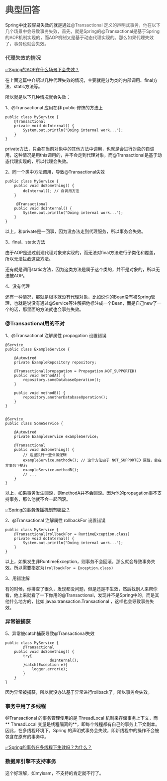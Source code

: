 # <font style="color:rgb(85, 85, 85);">典型回答</font>


Spring中比较容易失效的就是通过<font style="color:rgb(85, 85, 85);">@Transactional 定义的声明式事务，他在以下几个场景中会导致事务失效，首先，就是Spring的@Transactional是基于Spring的AOP机制实现的，而AOP机制又是基于动态代理实现的。那么如果代理失效了，事务也就会失效。</font>

<font style="color:rgb(85, 85, 85);"></font>

### <font style="color:rgb(85, 85, 85);">代理失效的情况</font>
<font style="color:rgb(85, 85, 85);"></font>

[✅Spring的AOP在什么场景下会失效？](https://www.yuque.com/hollis666/qyhor6/qogczxzhispgvw96)



在上面这篇中介绍过几种代理失效的情况，主要就是分为类的内部调用、final方法、static方法等。



所以就是以下几种情况就会失效：



1、@Transactional 应用在非 public 修饰的方法上



```plain
public class MyService {
    @Transactional
    private void doInternal() {
        System.out.println("Doing internal work...");
    }
}
```



private方法，只会在当前对象中的其他方法中调用，也就是会进行对象的自调用，这种情况是用this调用的，并不会走到代理对象，而@Transactional是基于动态代理实现的，所以代理会失效。



2、同一个类中方法调用，导致@Transactional失效



```plain
public class MyService {
    public void doSomething() {
        doInternal(); // 自调用方法
    }

  	 @Transactional
    public void doInternal() {
        System.out.println("Doing internal work...");
    }
}

```



以上，和private是一回事，因为没办法走到代理服务，所以事务会失效。



3、final、static方法



由于AOP是通过创建代理对象来实现的，而无法对final方法进行子类化和覆盖，所以无法拦截这些方法。



还有就是调用static方法，因为这类方法是属于这个类的，并不是对象的，所以无法被AOP。



4、没有代理



还有一种情况，那就是根本就没有代理对象，比如说你的Bean没有被Spring管理，也就是说没有通过@Service等注解把他标注成一个Bean，而是自己new了一个的话，那里面的方法就也会事务失效。



### @Transactional用的不对
  
1、@Transactional 注解属性 propagation 设置错误



```plain
@Service
public class ExampleService {
    
    @Autowired
    private ExampleRepository repository;

    @Transactional(propagation = Propagation.NOT_SUPPORTED)
    public void methodA() {
        repository.someDatabaseOperation();
    }

    public void methodB() {
        repository.anotherDatabaseOperation();
    }
}


@Service
public class SomeService {
    
    @Autowired
    private ExampleService exampleService;

    @Transactional
    public void doSomething() {
        // 这里执行一些业务逻辑
        exampleService.methodA(); // 这个方法由于 NOT_SUPPORTED 属性，会在非事务下执行
        exampleService.methodB();
        // ...
    }
}

```



以上，如果事务发生回滚，则methodA并不会回滚。因为他的propagation事不支持事务，那么他就不会一起回滚。



[✅Spring的事务传播机制有哪些？](https://www.yuque.com/hollis666/qyhor6/ixgoek25ybmy7ws4)



  
2、@Transactional 注解属性 rollbackFor 设置错误



```plain
public class MyService {
    @Transactional(rollbackFor = RuntimeException.class)
    private void doInternal() {
        System.out.println("Doing internal work...");
    }
}
```



以上，如果发生非RuntimeException，则事务不会回滚，那么就会导致事务失效。所以需要指定为`(rollbackFor = Exception.class)`





3、用错注解



有的时候，你排查了很久，发现都没问题，但是还是不生效，然后找别人来帮你看，他上来就看了一下你用的@Transactional，发现并不是Spring中的，而是其他什么地方的，比如 javax.transaction.Transactional  ，这样也会导致事务失效。



### 异常被捕获
  
5、异常被catch捕获导致@Transactional失效



```plain
public class MyService {
		@Transactional
    public void doSomething() {
      	try{
					doInternal(); 
        }catch(Exception e){
        	logger.error(e);
        }
    }
}
```



因为异常被捕获，所以就没办法基于异常进行rollback了，所以事务会失效。





### 事务中用了多线程


@Transactional 的事务管理使用的是 ThreadLocal 机制来存储事务上下文，而** ThreadLocal 变量是线程隔离的**，即每个线程都有自己的事务上下文副本。因此，在多线程环境下，Spring 的声明式事务会失效，即新线程中的操作不会被包含在原有的事务中。



[✅Spring的事务在多线程下生效吗？为什么？](https://www.yuque.com/hollis666/qyhor6/qi1vgi3yg8l663yy)

### 数据库引擎不支持事务


这个好理解，如myisam，不支持的肯定就不行了。

